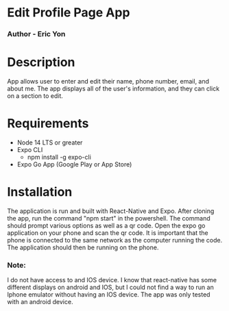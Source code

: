 # Edit Profile Page App

### Author - Eric Yon

# Description

App allows user to enter and edit their name, phone number, email, and about me. The app displays all of the user's information, and they can click on a section to edit.

# Requirements

- Node 14 LTS or greater
- Expo CLI
  - npm install -g expo-cli
- Expo Go App (Google Play or App Store)

# Installation

The application is run and built with React-Native and Expo. After cloning the app, run the command "npm start" in the powershell. The command should prompt various options as well as a qr code. Open the expo go application on your phone and scan the qr code. It is important that the phone is connected to the same network as the computer running the code. The application should then be running on the phone.

### Note:

I do not have access to and IOS device. I know that react-native has some different displays on android and IOS, but I could not find a way to run an Iphone emulator without having an IOS device. The app was only tested with an android device.
